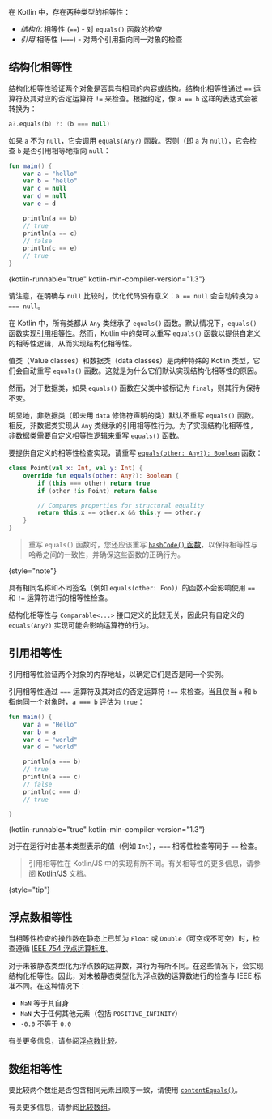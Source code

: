 [//]: # (title: 相等性)

在 Kotlin 中，存在两种类型的相等性：

* _结构化_ 相等性 (`==`) - 对 `equals()` 函数的检查
* _引用_ 相等性 (`===`) - 对两个引用指向同一对象的检查

## 结构化相等性

结构化相等性验证两个对象是否具有相同的内容或结构。结构化相等性通过 `==` 运算符及其对应的否定运算符 `!=` 来检查。根据约定，像 `a == b` 这样的表达式会被转换为：

```kotlin
a?.equals(b) ?: (b === null)
```

如果 `a` 不为 `null`，它会调用 `equals(Any?)` 函数。否则（即 `a` 为 `null`），它会检查 `b` 是否引用相等地指向 `null`：

```kotlin
fun main() {
    var a = "hello"
    var b = "hello"
    var c = null
    var d = null
    var e = d

    println(a == b)
    // true
    println(a == c)
    // false
    println(c == e)
    // true
}
```
{kotlin-runnable="true" kotlin-min-compiler-version="1.3"}

请注意，在明确与 `null` 比较时，优化代码没有意义：`a == null` 会自动转换为 `a === null`。

在 Kotlin 中，所有类都从 `Any` 类继承了 `equals()` 函数。默认情况下，`equals()` 函数实现[引用相等性](#referential-equality)。然而，Kotlin 中的类可以重写 `equals()` 函数以提供自定义的相等性逻辑，从而实现结构化相等性。

值类（Value classes）和数据类（data classes）是两种特殊的 Kotlin 类型，它们会自动重写 `equals()` 函数。这就是为什么它们默认实现结构化相等性的原因。

然而，对于数据类，如果 `equals()` 函数在父类中被标记为 `final`，则其行为保持不变。

明显地，非数据类（即未用 `data` 修饰符声明的类）默认不重写 `equals()` 函数。相反，非数据类实现从 `Any` 类继承的引用相等性行为。为了实现结构化相等性，非数据类需要自定义相等性逻辑来重写 `equals()` 函数。

要提供自定义的相等性检查实现，请重写 [`equals(other: Any?): Boolean`](https://kotlinlang.org/api/latest/jvm/stdlib/kotlin/-any/equals.html) 函数：

```kotlin
class Point(val x: Int, val y: Int) {
    override fun equals(other: Any?): Boolean {
        if (this === other) return true
        if (other !is Point) return false

        // Compares properties for structural equality
        return this.x == other.x && this.y == other.y
    }
}
```
> 重写 `equals()` 函数时，您还应该重写 [`hashCode()` 函数](https://kotlinlang.org/api/latest/jvm/stdlib/kotlin/-any/hash-code.html)，以保持相等性与哈希之间的一致性，并确保这些函数的正确行为。
>
{style="note"}

具有相同名称和不同签名（例如 `equals(other: Foo)`）的函数不会影响使用 `==` 和 `!=` 运算符进行的相等性检查。

结构化相等性与 `Comparable<...>` 接口定义的比较无关，因此只有自定义的 `equals(Any?)` 实现可能会影响运算符的行为。

## 引用相等性

引用相等性验证两个对象的内存地址，以确定它们是否是同一个实例。

引用相等性通过 `===` 运算符及其对应的否定运算符 `!==` 来检查。当且仅当 `a` 和 `b` 指向同一个对象时，`a === b` 评估为 `true`：

```kotlin
fun main() {
    var a = "Hello"
    var b = a
    var c = "world"
    var d = "world"

    println(a === b)
    // true
    println(a === c)
    // false
    println(c === d)
    // true

}
```
{kotlin-runnable="true" kotlin-min-compiler-version="1.3"}

对于在运行时由基本类型表示的值（例如 `Int`），`===` 相等性检查等同于 `==` 检查。

> 引用相等性在 Kotlin/JS 中的实现有所不同。有关相等性的更多信息，请参阅 [Kotlin/JS](js-interop.md#equality) 文档。
>
{style="tip"}

## 浮点数相等性

当相等性检查的操作数在静态上已知为 `Float` 或 `Double`（可空或不可空）时，检查遵循 [IEEE 754 浮点运算标准](https://en.wikipedia.org/wiki/IEEE_754)。

对于未被静态类型化为浮点数的运算数，其行为有所不同。在这些情况下，会实现结构化相等性。因此，对未被静态类型化为浮点数的运算数进行的检查与 IEEE 标准不同。在这种情况下：

* `NaN` 等于其自身
* `NaN` 大于任何其他元素（包括 `POSITIVE_INFINITY`）
* `-0.0` 不等于 `0.0`

有关更多信息，请参阅[浮点数比较](numbers.md#floating-point-numbers-comparison)。

## 数组相等性

要比较两个数组是否包含相同元素且顺序一致，请使用 [`contentEquals()`](https://kotlinlang.org/api/latest/jvm/stdlib/kotlin.collections/content-equals.html)。

有关更多信息，请参阅[比较数组](arrays.md#compare-arrays)。